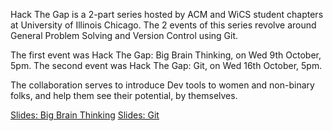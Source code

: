 Hack The Gap is a 2-part series hosted by ACM and WiCS student chapters at University of Illinois Chicago.
The 2 events of this series revolve around General Problem Solving and Version Control using Git. 

The first event was Hack The Gap: Big Brain Thinking, on Wed 9th October, 5pm.
The second event was Hack The Gap: Git, on Wed 16th October, 5pm.

The collaboration serves to introduce Dev tools to women and non-binary folks, and help them see their potential, by themselves.

[Slides: Big Brain Thinking](https://www.canva.com/design/DAGTCXuidOE/Nq6J57kjnLi5XWi1BoEj3g/view?utm_content=DAGTCXuidOE&utm_campaign=designshare&utm_medium=link&utm_source=editor)
[Slides: Git](https://www.canva.com/design/DAGTrYGW4FU/eIVBT_Q896lt5Wls0OIWdQ/view?utm_content=DAGTrYGW4FU&utm_campaign=designshare&utm_medium=link&utm_source=editor)
